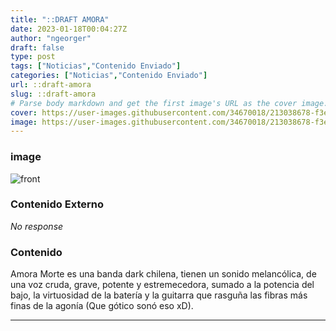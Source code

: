 ```yaml
---
title: "::DRAFT AMORA"
date: 2023-01-18T00:04:27Z
author: "ngeorger"
draft: false
type: post
tags: ["Noticias","Contenido Enviado"]
categories: ["Noticias","Contenido Enviado"]
url: ::draft-amora
slug: ::draft-amora
# Parse body markdown and get the first image's URL as the cover image.
cover: https://user-images.githubusercontent.com/34670018/213038678-f3ee94ea-c8af-4c52-9423-c506e682f65d.jpg
image: https://user-images.githubusercontent.com/34670018/213038678-f3ee94ea-c8af-4c52-9423-c506e682f65d.jpg
---
```


### image

![front](https://user-images.githubusercontent.com/34670018/213038678-f3ee94ea-c8af-4c52-9423-c506e682f65d.jpg)


### Contenido Externo

_No response_

### Contenido

Amora Morte es una banda dark chilena, tienen un sonido melancólica, de una voz cruda, grave, potente y estremecedora, sumado a la potencia del bajo, la virtuosidad de la batería y la guitarra que rasguña las fibras más finas de la agonía (Que gótico sonó eso xD).

---

